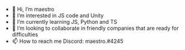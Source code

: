 - 👋 Hi, I’m maestro
- 👀 I’m interested in JS code and Unity
- 🌱 I’m currently learning JS, Python and TS
- 💞️ I’m looking to collaborate in friendly companies that are ready for difficulties
- 📫 How to reach me Discord: maestro.#4245

<!---
maestroTW/maestroTW is a ✨ special ✨ repository because its `README.md` (this file) appears on your GitHub profile.
You can click the Preview link to take a look at your changes.
--->
